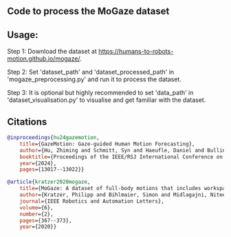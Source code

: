 ## Code to process the MoGaze dataset


## Usage:
Step 1: Download the dataset at https://humans-to-robots-motion.github.io/mogaze/.

Step 2: Set 'dataset_path' and 'dataset_processed_path' in 'mogaze_preprocessing.py' and run it to process the dataset.

Step 3: It is optional but highly recommended to set 'data_path' in 'dataset_visualisation.py' to visualise and get familiar with the dataset.


## Citations

```bibtex
@inproceedings{hu24gazemotion,
	title={GazeMotion: Gaze-guided Human Motion Forecasting},
	author={Hu, Zhiming and Schmitt, Syn and Haeufle, Daniel and Bulling, Andreas},
	booktitle={Proceedings of the IEEE/RSJ International Conference on Intelligent Robots and Systems},	
	year={2024},
	pages={13017--13022}}

@article{kratzer2020mogaze,
	title={MoGaze: A dataset of full-body motions that includes workspace geometry and eye-gaze},
	author={Kratzer, Philipp and Bihlmaier, Simon and Midlagajni, Niteesh Balachandra and Prakash, Rohit and Toussaint, Marc and Mainprice, Jim},
	journal={IEEE Robotics and Automation Letters},
	volume={6},
	number={2},
	pages={367--373},
	year={2020}}
```
